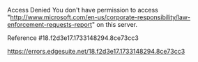 Access Denied
You don't have permission to access "http://www.microsoft.com/en-us/corporate-responsibility/law-enforcement-requests-report" on this server.

Reference #18.f2d3e17.1733148294.8ce73cc3

https://errors.edgesuite.net/18.f2d3e17.1733148294.8ce73cc3